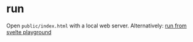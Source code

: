 # run
Open `public/index.html` with a local web server.
Alternatively: [run from svelte playground](https://svelte.dev/repl/baf4a28592ff4723bb0947163ee1f109?version=3.5.3)
